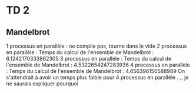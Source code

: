 # TD 2

## Mandelbrot 

1 processus en parallèle : ne compile pas, tourne dans le vide 
2 processus en parallèle : 
    Temps du calcul de l'ensemble de Mandelbrot : 6.1242170333862305
3 processus en parallèle : 
    Temps du calcul de l'ensemble de Mandelbrot : 4.5322654247283936
4 processus en parallèle :
    Temps du calcul de l'ensemble de Mandelbrot : 4.656396150588989
On s'attendrait à avoir un temps plus faible pour 4 processus en parallèle ..., je ne saurais expliquer pourquoi

